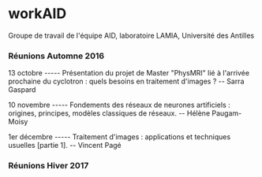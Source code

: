 # workAID
Groupe de travail de l'équipe AID, laboratoire LAMIA, Université des Antilles

### Réunions Automne 2016
13 octobre ----- Présentation du projet de Master "PhysMRI" lié à l'arrivée prochaine du cyclotron : quels besoins en traitement d'images ? -- Sarra Gaspard  

10 novembre ----- Fondements des réseaux de neurones artificiels : origines, principes, modèles classiques de réseaux. -- Hélène Paugam-Moisy  

1er décembre ----- Traitement d'images : applications et techniques usuelles [partie 1]. -- Vincent Pagé

### Réunions Hiver 2017

